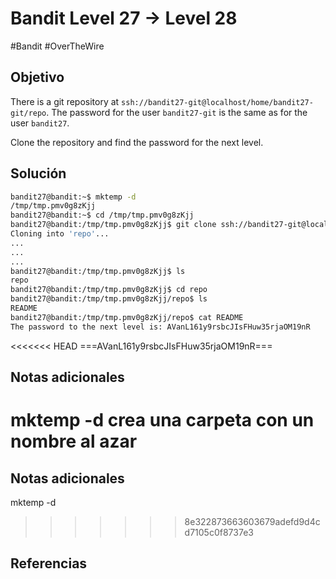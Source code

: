 # Bandit Level 27 → Level 28
#Bandit #OverTheWire 
## Objetivo
There is a git repository at `ssh://bandit27-git@localhost/home/bandit27-git/repo`. The password for the user `bandit27-git` is the same as for the user `bandit27`.

Clone the repository and find the password for the next level.
## Solución

```bash
bandit27@bandit:~$ mktemp -d
/tmp/tmp.pmv0g8zKjj
bandit27@bandit:~$ cd /tmp/tmp.pmv0g8zKjj
bandit27@bandit:/tmp/tmp.pmv0g8zKjj$ git clone ssh://bandit27-git@localhost:2220/home/bandit27-git/repo
Cloning into 'repo'...
...
...
...
bandit27@bandit:/tmp/tmp.pmv0g8zKjj$ ls
repo
bandit27@bandit:/tmp/tmp.pmv0g8zKjj$ cd repo
bandit27@bandit:/tmp/tmp.pmv0g8zKjj/repo$ ls
README
bandit27@bandit:/tmp/tmp.pmv0g8zKjj/repo$ cat README
The password to the next level is: AVanL161y9rsbcJIsFHuw35rjaOM19nR

```

<<<<<<< HEAD
===AVanL161y9rsbcJIsFHuw35rjaOM19nR===

## Notas adicionales
mktemp -d crea una carpeta con un nombre al azar
=======
## Notas adicionales
mktemp -d
>>>>>>> 8e322873663603679adefd9d4cd7105c0f8737e3
## Referencias